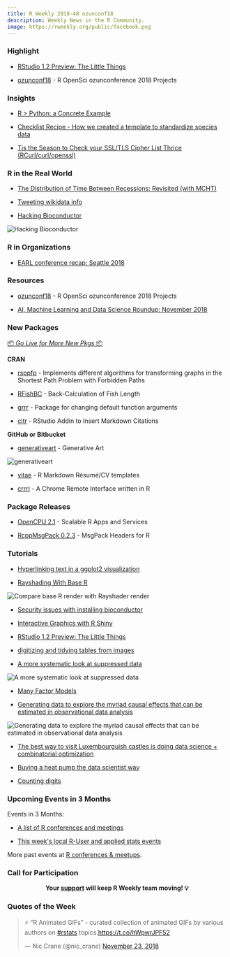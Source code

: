 ```yaml
---
title: R Weekly 2018-48 ozunconf18
description: Weekly News in the R Community.
image: https://rweekly.org/public/facebook.png
---
```


###  Highlight


+ [RStudio 1.2 Preview: The Little Things](https://blog.rstudio.com/2018/11/19/rstudio-1-2-preview-the-little-things/)

+ [ozunconf18](https://github.com/ropensci/ozunconf18/blob/master/content/projects.md) - R OpenSci ozunconference 2018 Projects


### Insights

+ [R > Python: a Concrete Example](https://matloff.wordpress.com/2018/11/20/r-python-a-concrete-example/)


+ [Checklist Recipe - How we created a template to standardize species data](https://ropensci.org/blog/2018/11/20/checklist-recipe/)


+ [Tis the Season to Check your SSL/TLS Cipher List Thrice (RCurl/curl/openssl)](https://rud.is/b/2018/11/17/tis-the-season-to-check-your-ssl-tls-cipher-list-thrice-rcurl-curl-openssl/)


### R in the Real World

+ [The Distribution of Time Between Recessions: Revisited (with MCHT)](https://ntguardian.wordpress.com/2018/11/19/distribution-time-between-recessions-revisited-mcht/)

+ [Tweeting wikidata info](https://blog.rmhogervorst.nl/blog/2018/11/19/tweeting-wikidata-info/)


+ [Hacking Bioconductor](https://www.jumpingrivers.com/blog/security-r-hacking-bioconductor/)

![Hacking Bioconductor](https://raw.githubusercontent.com/rweekly/image/master/2018/blog-security.png)

###  R in Organizations

+ [EARL conference recap: Seattle 2018](https://bayesball.blogspot.com/2018/11/earl-conference-recap-seattle-2018.html)



###  Resources

+ [ozunconf18](https://github.com/ropensci/ozunconf18/blob/master/content/projects.md) - R OpenSci ozunconference 2018 Projects


+ [AI, Machine Learning and Data Science Roundup: November 2018](https://blog.revolutionanalytics.com/2018/11/ai-roundup-nov-2018.html)



###  New Packages

<p class="added-hostname"><a href="https://rweekly.org/live" target="_blank" class="externalLink">📦 <i>Go Live for More New Pkgs</i> 📦</a></p>

**CRAN**

+ [rsppfp](https://melvidoni.github.io/rsppfp/) - Implements different algorithms for transforming graphs in the Shortest Path Problem with Forbidden Paths

+ [RFishBC](http://derekogle.com/fishR/2018-11-22-RFishBC-Release) - Back-Calculation of Fish Length

+ [grrr](https://coolbutuseless.github.io/2018/11/20/grrr-a-package-for-changing-default-function-arguments/)  - Package for changing default function arguments

+ [citr](https://github.com/crsh/citr) - RStudio Addin to Insert Markdown Citations

**GitHub or Bitbucket**

+ [generativeart](https://github.com/cutterkom/generativeart) - Generative Art

![generativeart](https://raw.githubusercontent.com/rweekly/image/master/2018/generativeart.png)

+ [vitae](https://github.com/ropenscilabs/vitae) - R Markdown Résumé/CV templates

+ [crrri](https://github.com/RLesur/crrri) - A Chrome Remote Interface written in R

### Package Releases

+ [OpenCPU 2.1](https://www.opencpu.org/posts/opencpu-201/) - Scalable R Apps and Services

+ [RcppMsgPack 0.2.3](http://dirk.eddelbuettel.com/blog/2018/11/18#rcppmsgpack_0.2.3) - MsgPack Headers for R



###  Tutorials

+ [Hyperlinking text in a ggplot2 visualization](https://stackoverflow.com/questions/42259826/hyperlinking-text-in-a-ggplot2-visualization)

+ [Rayshading With Base R](https://www.brodieg.com/2018/10/23/do-not-shade-r/)

![Compare base R render with Rayshader render](https://raw.githubusercontent.com/rweekly/image/master/2018/do-not-shade-shadows.png)

+ [Security issues with installing bioconductor](https://www.jumpingrivers.com/blog/security-r-hacking-bioconductor/)


+ [Interactive Graphics with R Shiny](http://www.theusrus.de/blog/interactive-graphics-with-r-shiny/)

+ [RStudio 1.2 Preview: The Little Things](https://blog.rstudio.com/2018/11/19/rstudio-1-2-preview-the-little-things/)

+ [digitizing and tidying tables from images](https://luisdva.github.io/rstats/pic-to-tibble/)


+ [A more systematic look at suppressed data](http://freerangestats.info/blog/2018/11/18/suppressed-data-2)

![A more systematic look at suppressed data](https://raw.githubusercontent.com/rweekly/image/master/2018/suppressed.png)

+ [Many Factor Models](https://rviews.rstudio.com/2018/11/19/many-factor-models/)


+ [Generating data to explore the myriad causal effects that can be estimated in observational data analysis](https://www.rdatagen.net/post/generating-data-to-explore-the-myriad-causal-effects/)

![Generating data to explore the myriad causal effects that can be estimated in observational data analysis](https://raw.githubusercontent.com/rweekly/image/master/2018/myriad.png)

+ [The best way to visit Luxembourguish castles is doing data science + combinatorial optimization](http://www.brodrigues.co/blog/2018-11-21-lux_castle/)

+ [Buying a heat pump the data scientist way](https://www.simoncoulombe.com/2018/11/22/heatpump/)

+ [Counting digits](http://freerangestats.info/blog/2018/11/24/counting-digits)


###  Upcoming Events in 3 Months

Events in 3 Months:

+ [A list of R conferences and meetings](https://jumpingrivers.github.io/meetingsR/events.html)


+ [This week's local R-User and applied stats events](https://community.rstudio.com/c/irl)

More past events at [R conferences & meetups](https://conf.rweekly.org).




###  Call for Participation



<p class="hide-support added-hostname support-rweekly" style="text-align: center;font-weight: bold;">Your <a class="non-visited externalLink" href="https://www.patreon.com/rweekly" onclick="pas(this)">support</a> will keep R Weekly team moving! 💡</p>

###  Quotes of the Week

<blockquote class="twitter-tweet" data-lang="en"><p lang="en" dir="ltr">⚡️ “R Animated GIFs” - curated collection of animated GIFs by various authors on <a href="https://twitter.com/hashtag/rstats?src=hash&amp;ref_src=twsrc%5Etfw">#rstats</a> topics.<a href="https://t.co/hWpwrJPF52">https://t.co/hWpwrJPF52</a></p>&mdash; Nic Crane (@nic_crane) <a href="https://twitter.com/nic_crane/status/1065912089791873024?ref_src=twsrc%5Etfw">November 23, 2018</a></blockquote>

